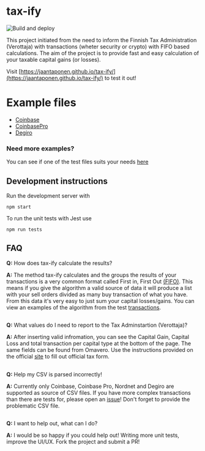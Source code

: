 # tax-ify

![Build and deploy](https://github.com/jaantaponen/tax-ify/actions/workflows/build-deploy.yml/badge.svg)

This project initiated from the need to inform the Finnish Tax Administration (Verottaja) with transactions (wheter security or crypto) with FIFO based calculations. The aim of the project is to provide fast and easy calculation of your taxable capital gains (or losses).


Visit [https://jaantaponen.github.io/tax-ify/](https://jaantaponen.github.io/tax-ify/) to test it out!

# Example files

* [Coinbase](https://github.com/jaantaponen/tax-ify/blob/main/tests/files/SortIssuedCoinbase.csv)
* [CoinbasePro](https://github.com/jaantaponen/tax-ify/blob/main/tests/files/SortIssuedCoinbasePro.csv)
* [Degiro](https://github.com/jaantaponen/tax-ify/blob/main/tests/files/transactionsDegiro.csv)

### Need more examples?

You can see if one of the test files suits your needs [here](https://github.com/jaantaponen/tax-ify/tree/main/tests/files)


## Development instructions

Run the development server with 
```console
npm start
``` 

To run the unit tests with Jest use
```console
npm run tests
``` 

## FAQ
**Q:** How does tax-ify calculate the results?

**A:** The method tax-ify calculates and the groups the results of your transactions is a very common format called First in, First Out [(FIFO)](https://www.investopedia.com/terms/f/fifo.asp). This means if you give the algorithm a valid source of data it will produce a list with your sell orders divided as many buy transaction of what you have. From this data it's very easy to just sum your capital losses/gains. You can view an examples of the algorithm from the test [transactions](./tests/transactions.test.ts).

##
**Q:** What values do I need to report to the Tax Adminstartion (Verottaja)?

**A:** After inserting valid infromation, you can see the Capital Gain, Capital Loss and total transaction per capital type at the bottom of the page.
The same fields can be found from Omavero. Use the instructions provided on the official [site](https://www.vero.fi/henkiloasiakkaat/omaisuus/sijoitukset/virtuaalivaluutat/) to fill out official tax form.
##

**Q:** Help my CSV is parsed incorrectly!

**A:** Currently only Coinbase, Coinbase Pro, Nordnet and Degiro are supported as source of CSV files. If you have more complex transactions than there are tests for, please open an [issue](https://github.com/jaantaponen/tax-ify/issues/new)! Don't forget to provide the problematic CSV file.
##

**Q:** I want to help out, what can I do?

**A:** I would be so happy if you could help out! Writing more unit tests, improve the UI/UX. Fork the project and submit a PR!
